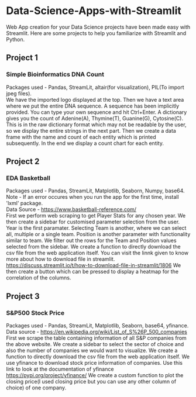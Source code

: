 # Data-Science-Apps-with-Streamlit
Web App creation for your Data Science projects have been made easy with Streamlit. Here are some projects to help you familiarize with Streamlit and Python.


## Project 1
### Simple Bioinformatics DNA Count
Packages used - Pandas, StreamLit, altair(for visualization), PIL(To import jpeg files).  
We have the imported logo displayed at the top. Then we have a text area where we put the entire DNA sequence. A sequence has been implicitly provided. You can type your own sequence and hit Ctrl+Enter.
A dictionary gives you the count of Adenine(A), Thymine(T), Guanine(G), Cytosine(C). This is in the raw dictionary format which may not be readable by the user, so we display the entire strings in the next part. Then we create a data frame with the name and count of each entity which is printed subsequently. In the end we display a count chart for each entity.

## Project 2
### EDA Basketball
Packages used - Pandas, StreamLit, Matplotlib, Seaborn, Numpy, base64.  
Note - If an error occures when you run the app for the first time, install 'lxml' package.  
Data Source - https://www.basketball-reference.com/  
First we perform web scraping to get Player Stats for any chosen year.
We then create a sidebar for customised parameter selection from the user. Year is the first paramater. Selecting Team is another, where we can select all, multiple or a single team. Position is another parameter with functionality similar to team.
We filter out the rows for the Team and Position values selected from the sidebar.
We create a function to directly download the csv file from the web application itself. You can visit the linnk given to know more about how to download file in streamlit.
https://discuss.streamlit.io/t/how-to-download-file-in-streamlit/1806
We then create a button which can be pressed to display a heatmap for the correlation of the columns.

## Project 3
### S&P500 Stock Price
Packages used - Pandas, StreamLit, Matplotlib, Seaborn, base64, yfinance.  
Data source - https://en.wikipedia.org/wiki/List_of_S%26P_500_companies  
First we scrape the table containing information of all S&P companies from the above website. We create a sidebar to select the sector of choice and also the number of companies we would want to visualize. We create a function to directly download the csv file from the web application itself. We use yfinance to download stock price information of companies. Use this link to look at the documentation of yfinance https://pypi.org/project/yfinance/
We create a custom function to plot the closing price(I used closing price but you can use any other column of choice) of one company.
